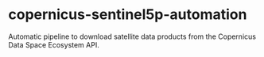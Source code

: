 # copernicus-sentinel5p-automation
Automatic pipeline to download satellite data products from the Copernicus Data Space Ecosystem API.
